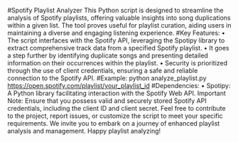 #Spotify Playlist Analyzer
This Python script is designed to streamline the analysis of Spotify playlists, offering valuable insights into song duplications within a given list. The tool proves useful for playlist curation, aiding users in maintaining a diverse and engaging listening experience.
#Key Features:
•	The script interfaces with the Spotify API, leveraging the Spotipy library to extract comprehensive track data from a specified Spotify playlist.
•	It goes a step further by identifying duplicate songs and presenting detailed information on their occurrences within the playlist.
•	Security is prioritized through the use of client credentials, ensuring a safe and reliable connection to the Spotify API.
#Example:
python analyze_playlist.py https://open.spotify.com/playlist/your_playlist_id 
#Dependencies:
•	Spotipy: A Python library facilitating interaction with the Spotify Web API.
Important Note: Ensure that you possess valid and securely stored Spotify API credentials, including the client ID and client secret.
Feel free to contribute to the project, report issues, or customize the script to meet your specific requirements. We invite you to embark on a journey of enhanced playlist analysis and management. Happy playlist analyzing!

